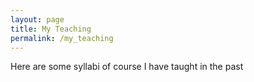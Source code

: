 ```yaml
---
layout: page
title: My Teaching
permalink: /my_teaching
---
```


Here are some syllabi of course I have taught in the past

